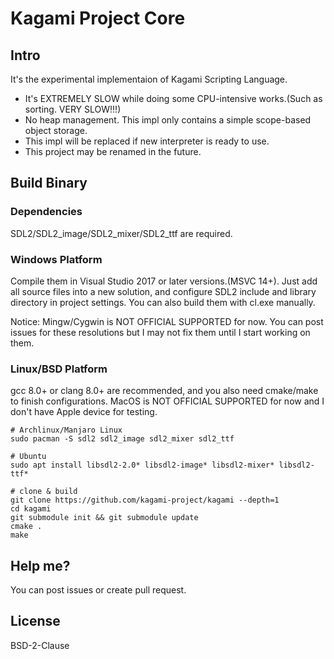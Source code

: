 # Kagami Project Core

## Intro
It's the experimental implementaion of Kagami Scripting Language.
- It's EXTREMELY SLOW while doing some CPU-intensive works.(Such as sorting. VERY SLOW!!!)
- No heap management. This impl only contains a simple scope-based object storage.
- This impl will be replaced if new interpreter is ready to use.
- This project may be renamed in the future.

## Build Binary
### Dependencies
SDL2/SDL2_image/SDL2_mixer/SDL2_ttf are required.

### Windows Platform
Compile them in Visual Studio 2017 or later versions.(MSVC 14+).
Just add all source files into a new solution, and configure SDL2 include and library directory in project settings.
You can also build them with cl.exe manually.

Notice: Mingw/Cygwin is NOT OFFICIAL SUPPORTED for now. You can post issues for these resolutions but I may not fix 
them until I start working on them.

### Linux/BSD Platform
gcc 8.0+ or clang 8.0+ are recommended, and you also need cmake/make to finish configurations.
MacOS is NOT OFFICIAL SUPPORTED for now and I don't have Apple device for testing.

```
# Archlinux/Manjaro Linux
sudo pacman -S sdl2 sdl2_image sdl2_mixer sdl2_ttf

# Ubuntu
sudo apt install libsdl2-2.0* libsdl2-image* libsdl2-mixer* libsdl2-ttf*

# clone & build
git clone https://github.com/kagami-project/kagami --depth=1
cd kagami
git submodule init && git submodule update
cmake .
make
```
## Help me?
You can post issues or create pull request. 

## License
BSD-2-Clause
